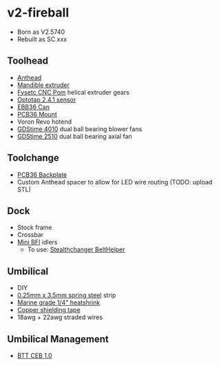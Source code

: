 # v2-fireball
 - Born as V2.5740
 - Rebuilt as SC.xxx

## Toolhead
- [Anthead](https://github.com/PrintersForAnts/AntHead/tree/main)
- [Mandible extruder](https://github.com/PrintersForAnts/AntHead/tree/main)
- [Fysetc CNC Pom](https://www.aliexpress.us/item/3256806092379640.html?spm=a2g0o.order_list.order_list_main.173.5c361802ieReoV&gatewayAdapt=glo2usa) helical extruder gears
- [Optotap 2.4.1 sensor](https://www.aliexpress.us/item/3256806080086327.html?spm=a2g0o.order_list.order_list_main.131.5c361802ieReoV&gatewayAdapt=glo2usa)
- [EBB36 Can](https://www.aliexpress.us/item/3256804056891440.html?spm=a2g0o.order_list.order_list_main.71.5c361802ieReoV&gatewayAdapt=glo2usa)
- [PCB36 Mount](https://github.com/DraftShift/StealthChanger/blob/main/UserMods/TheSin-/PCB36_Mount/PCBMount.stl)
- Voron Revo hotend
- [GDStime 4010](https://www.aliexpress.us/item/2251832612319325.html?spm=a2g0o.order_list.order_list_main.149.5c361802ieReoV&gatewayAdapt=glo2usa) dual ball bearing blower fans
- [GDStime 2510](https://www.aliexpress.us/item/2251832779423608.html?spm=a2g0o.order_list.order_list_main.95.5c361802ieReoV&gatewayAdapt=glo2usa) dual ball bearing axial fan

## Toolchange
- [PCB36 Backplate](https://github.com/DraftShift/StealthChanger/blob/main/UserMods/TheSin-/PCB36_Mount/Anthead_SF.stl)
- Custom Anthead spacer to allow for LED wire routing (TODO: upload STL)

## Dock
- Stock frame
- Crossbar
- [Mini BFI](https://github.com/DraftShift/StealthChanger/tree/main/UserMods/BT123/MiniBFI%20%2B%20MicroBFI) idlers
  - To use: [Stealthchanger BeltHelper](https://github.com/DraftShift/StealthChanger/tree/main/STLs/Extras/BeltHelper)

## Umbilical
- DIY
- [0.25mm x 3.5mm spring steel](https://www.aliexpress.us/item/3256806545300434.html?spm=a2g0o.order_list.order_list_main.83.5c361802ieReoV&gatewayAdapt=glo2usa) strip
- [Marine grade 1/4" heatshrink](https://www.amazon.com/dp/B0919J58MH?ref=ppx_yo2ov_dt_b_fed_asin_title)
- [Copper shielding tape](https://www.amazon.com/gp/product/B0B7DX76W7/ref=ppx_yo_dt_b_search_asin_title?ie=UTF8&psc=1)
- 18awg + 22awg straded wires

## Umbilical Management
- [BTT CEB 1.0](https://www.aliexpress.us/item/3256806680070833.html?spm=a2g0o.order_list.order_list_main.89.5c361802ieReoV&gatewayAdapt=glo2usa)
